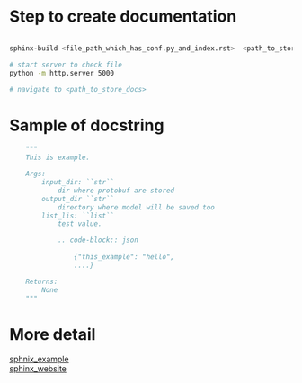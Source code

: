 # Step to create documentation

```bash

sphinx-build <file_path_which_has_conf.py_and_index.rst>  <path_to_store_docs>

# start server to check file
python -m http.server 5000

# navigate to <path_to_store_docs>

```

# Sample of docstring

```python
    """
    This is example.

    Args:
        input_dir: ``str``
            dir where protobuf are stored
        output_dir ``str``
            directory where model will be saved too
        list_lis: ``list``
            test value.

            .. code-block:: json
            
                {"this_example": "hello",
                ....}

    Returns:
        None
    """
```

# More detail
[sphnix_example](https://pythonhosted.org/an_example_pypi_project/sphinx.html)  
[sphinx_website](http://www.sphinx-doc.org/en/master/)
